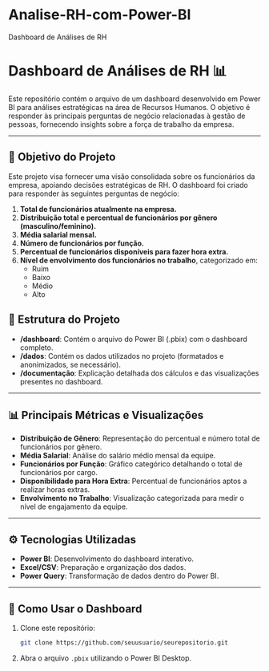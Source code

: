 # Analise-RH-com-Power-BI
Dashboard de Análises de RH

# Dashboard de Análises de RH 📊  

Este repositório contém o arquivo de um dashboard desenvolvido em Power BI para análises estratégicas na área de Recursos Humanos. O objetivo é responder às principais perguntas de negócio relacionadas à gestão de pessoas, fornecendo insights sobre a força de trabalho da empresa.

---

## 🎯 **Objetivo do Projeto**  
Este projeto visa fornecer uma visão consolidada sobre os funcionários da empresa, apoiando decisões estratégicas de RH. O dashboard foi criado para responder às seguintes perguntas de negócio:  
1. **Total de funcionários atualmente na empresa.**   
2. **Distribuição total e percentual de funcionários por gênero (masculino/feminino).**  
3. **Média salarial mensal.**  
4. **Número de funcionários por função.**  
5. **Percentual de funcionários disponíveis para fazer hora extra.**  
6. **Nível de envolvimento dos funcionários no trabalho**, categorizado em:  
   - Ruim  
   - Baixo  
   - Médio  
   - Alto  
  

## 📁 **Estrutura do Projeto**  

- **/dashboard**: Contém o arquivo do Power BI (.pbix) com o dashboard completo.  
- **/dados**: Contém os dados utilizados no projeto (formatados e anonimizados, se necessário).  
- **/documentação**: Explicação detalhada dos cálculos e das visualizações presentes no dashboard.  

---

## 📊 **Principais Métricas e Visualizações**  

- **Distribuição de Gênero**: Representação do percentual e número total de funcionários por gênero.  
- **Média Salarial**: Análise do salário médio mensal da equipe.  
- **Funcionários por Função**: Gráfico categórico detalhando o total de funcionários por cargo.  
- **Disponibilidade para Hora Extra**: Percentual de funcionários aptos a realizar horas extras.  
- **Envolvimento no Trabalho**: Visualização categorizada para medir o nível de engajamento da equipe.  
  

---

## ⚙️ **Tecnologias Utilizadas**  

- **Power BI**: Desenvolvimento do dashboard interativo.  
- **Excel/CSV**: Preparação e organização dos dados.  
- **Power Query**: Transformação de dados dentro do Power BI.  

---

## 📝 **Como Usar o Dashboard**  

1. Clone este repositório:  
   ```bash  
   git clone https://github.com/seuusuario/seurepositorio.git  
   ```  
2. Abra o arquivo `.pbix` utilizando o Power BI Desktop.  
  
